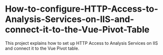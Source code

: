 # How-to-configure-HTTP-Access-to-Analysis-Services-on-IIS-and-connect-it-to-the-Vue-Pivot-Table
This project explains how to set up HTTP Access to Analysis Services on IIS and connect it to the Vue Pivot table.
